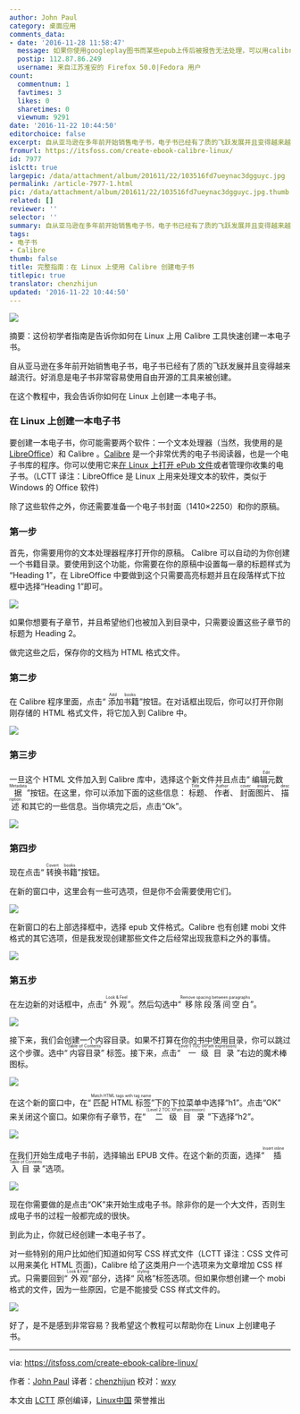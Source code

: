 ```yaml
---
author: John Paul
category: 桌面应用
comments_data:
- date: '2016-11-28 11:58:47'
  message: 如果你使用googleplay图书而某些epub上传后被报告无法处理，可以用calibre重新制作一个epub再上传
  postip: 112.87.86.249
  username: 来自江苏淮安的 Firefox 50.0|Fedora 用户
count:
  commentnum: 1
  favtimes: 3
  likes: 0
  sharetimes: 0
  viewnum: 9291
date: '2016-11-22 10:44:50'
editorchoice: false
excerpt: 自从亚马逊在多年前开始销售电子书，电子书已经有了质的飞跃发展并且变得越来越流行。好消息是电子书非常容易使用自由开源的工具来被创建。
fromurl: https://itsfoss.com/create-ebook-calibre-linux/
id: 7977
islctt: true
largepic: /data/attachment/album/201611/22/103516fd7ueynac3dgguyc.jpg
permalink: /article-7977-1.html
pic: /data/attachment/album/201611/22/103516fd7ueynac3dgguyc.jpg.thumb.jpg
related: []
reviewer: ''
selector: ''
summary: 自从亚马逊在多年前开始销售电子书，电子书已经有了质的飞跃发展并且变得越来越流行。好消息是电子书非常容易使用自由开源的工具来被创建。
tags:
- 电子书
- Calibre
thumb: false
title: 完整指南：在 Linux 上使用 Calibre 创建电子书
titlepic: true
translator: chenzhijun
updated: '2016-11-22 10:44:50'
---
```


![](/data/attachment/album/201611/22/103516fd7ueynac3dgguyc.jpg)


摘要：这份初学者指南是告诉你如何在 Linux 上用 Calibre 工具快速创建一本电子书。


自从亚马逊在多年前开始销售电子书，电子书已经有了质的飞跃发展并且变得越来越流行。好消息是电子书非常容易使用自由开源的工具来被创建。


在这个教程中，我会告诉你如何在 Linux 上创建一本电子书。


### 在 Linux 上创建一本电子书


要创建一本电子书，你可能需要两个软件：一个文本处理器（当然，我使用的是 [LibreOffice](https://www.libreoffice.org/)）和 Calibre 。[Calibre](http://calibre-ebook.com/) 是一个非常优秀的电子书阅读器，也是一个电子书库的程序。你可以使用它来[在 Linux 上打开 ePub 文件](https://itsfoss.com/open-epub-books-ubuntu-linux/)或者管理你收集的电子书。（LCTT 译注：LibreOffice 是 Linux 上用来处理文本的软件，类似于 Windows 的 Office 软件)


除了这些软件之外，你还需要准备一个电子书封面（1410×2250）和你的原稿。


### 第一步


首先，你需要用你的文本处理器程序打开你的原稿。 Calibre 可以自动的为你创建一个书籍目录。要使用到这个功能，你需要在你的原稿中设置每一章的标题样式为 “Heading 1”，在 LibreOffice 中要做到这个只需要高亮标题并且在段落样式下拉框中选择“Heading 1”即可。


![](/data/attachment/album/201611/22/103645w3vm0kvuuy323yna.png)


如果你想要有子章节，并且希望他们也被加入到目录中，只需要设置这些子章节的标题为 Heading 2。


做完这些之后，保存你的文档为 HTML 格式文件。


### 第二步


在 Calibre 程序里面，点击“<ruby> 添加书籍 <rp>  （ </rp> <rt>  Add books </rt> <rp>  ） </rp></ruby>”按钮。在对话框出现后，你可以打开你刚刚存储的 HTML 格式文件，将它加入到 Calibre 中。


![](/data/attachment/album/201611/22/103708ybpz1oezecr1zbul.png)


### 第三步


一旦这个 HTML 文件加入到 Calibre 库中，选择这个新文件并且点击“<ruby> 编辑元数据 <rp>  （ </rp> <rt>  Edit Metadata </rt> <rp>  ） </rp></ruby>”按钮。在这里，你可以添加下面的这些信息：<ruby> 标题 <rp>  （ </rp> <rt>  Title </rt> <rp>  ） </rp></ruby>、 <ruby> 作者 <rp>  （ </rp> <rt>  Author </rt> <rp>  ） </rp></ruby>、<ruby> 封面图片 <rp>  （ </rp> <rt>  cover image </rt> <rp>  ） </rp></ruby>、 <ruby> 描述 <rp>  （ </rp> <rt>  description </rt> <rp>  ） </rp></ruby>和其它的一些信息。当你填完之后，点击“Ok”。


![](/data/attachment/album/201611/22/103813aas2l9igy9yga4sk.png)


### 第四步


现在点击“<ruby> 转换书籍 <rp>  （ </rp> <rt>  Covert books </rt> <rp>  ） </rp></ruby>”按钮。


在新的窗口中，这里会有一些可选项，但是你不会需要使用它们。


![](/data/attachment/album/201611/22/103838su0xy0mv0qy6q0ym.png)


在新窗口的右上部选择框中，选择 epub 文件格式。Calibre 也有创建 mobi 文件格式的其它选项，但是我发现创建那些文件之后经常出现我意料之外的事情。


![](/data/attachment/album/201611/22/103902vc6qoprtyhylfmy8.png)


### 第五步


在左边新的对话框中，点击“<ruby> 外观 <rp>  （ </rp> <rt>  Look &amp; Feel </rt> <rp>  ） </rp></ruby>”。然后勾选中“<ruby> 移除段落间空白 <rp>  （ </rp> <rt>  Remove spacing between paragraphs </rt> <rp>  ） </rp></ruby>”。


![](/data/attachment/album/201611/22/103930l22unnbswnd92d18.png)


接下来，我们会创建一个内容目录。如果不打算在你的书中使用目录，你可以跳过这个步骤。选中“<ruby> 内容目录 <rp>  （ </rp> <rt>  Table of Contents </rt> <rp>  ） </rp></ruby>” 标签。接下来，点击“<ruby> 一级目录 <rp>  （ </rp> <rt>  Level 1 TOC (XPath expression) </rt> <rp>  ） </rp></ruby>”右边的魔术棒图标。


![](/data/attachment/album/201611/22/104001my4ww3wi4br3y753.png)


在这个新的窗口中，在“<ruby> 匹配 HTML 标签 <rp>  （ </rp> <rt>  Match HTML tags with tag name </rt> <rp>  ） </rp></ruby>”下的下拉菜单中选择“h1”。点击“OK” 来关闭这个窗口。如果你有子章节，在“<ruby> 二级目录 <rp>  （ </rp> <rt>  （Level 2 TOC XPath expression） </rt> <rp>  ） </rp></ruby>”下选择“h2”。


![](/data/attachment/album/201611/22/104258yj9qh89xsmr9cjpm.png)


在我们开始生成电子书前，选择输出 EPUB 文件。在这个新的页面，选择“<ruby> 插入目录 <rp>  （ </rp> <rt>  Insert inline Table of Contents </rt> <rp>  ） </rp></ruby>”选项。


![](/data/attachment/album/201611/22/104321pyztzzv8vch8h5rv.png)


现在你需要做的是点击“OK”来开始生成电子书。除非你的是一个大文件，否则生成电子书的过程一般都完成的很快。


到此为止，你就已经创建一本电子书了。


对一些特别的用户比如他们知道如何写 CSS 样式文件（LCTT 译注：CSS 文件可以用来美化 HTML 页面)，Calibre 给了这类用户一个选项来为文章增加 CSS 样式。只需要回到“<ruby> 外观 <rp>  （ </rp> <rt>  Look &amp; Feel </rt> <rp>  ） </rp></ruby>”部分，选择“<ruby> 风格 <rp>  （ </rp> <rt>  styling </rt> <rp>  ） </rp></ruby>”标签选项。但如果你想创建一个 mobi 格式的文件，因为一些原因，它是不能接受 CSS 样式文件的。


![](/data/attachment/album/201611/22/104350njodog6ohqzojkkj.png)


好了，是不是感到非常容易？我希望这个教程可以帮助你在 Linux 上创建电子书。




---


via: <https://itsfoss.com/create-ebook-calibre-linux/>


作者：[John Paul](https://itsfoss.com/author/john/)  译者：[chenzhijun](https://github.com/chenzhijun) 校对：[wxy](https://github.com/wxy)


本文由 [LCTT](https://github.com/LCTT/TranslateProject) 原创编译，[Linux中国](https://linux.cn/) 荣誉推出
